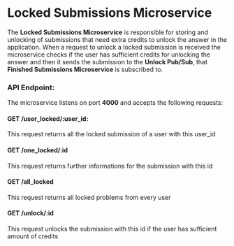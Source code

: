 # Locked Submissions Microservice

The **Locked Submissions Microservice** is responsible for storing and unlocking of submissions that need extra credits to unlock the answer in the application. When a request to unlock a locked submission is received the microservice checks if the user has sufficient credits for unlocking the answer and then it sends the submission to the **Unlock Pub/Sub**, that **Finished Submissions Microservice** is subscribed to.

### API Endpoint:
The microservice listens on port **4000** and accepts the following requests:

#### GET /user_locked/:user_id:
This request returns all the locked submission of a user with this user_id

#### GET /one_locked/:id
This request returns further informations for the submission with this id

#### GET /all_locked
This request returns all locked problems from every user

#### GET /unlock/:id
This request unlocks the submission with this id if the user has sufficient amount of credits
